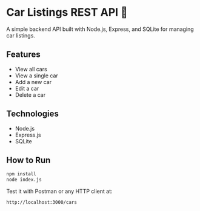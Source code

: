 # Car Listings REST API 🚗

A simple backend API built with Node.js, Express, and SQLite for managing car listings.

## Features

- View all cars
- View a single car
- Add a new car
- Edit a car
- Delete a car

## Technologies

- Node.js
- Express.js
- SQLite

## How to Run

```bash
npm install
node index.js
```

Test it with Postman or any HTTP client at:
```
http://localhost:3000/cars
```

